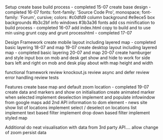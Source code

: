 Setup
    create base build process - completed 15-07
    create base design - completed 16-07
        fonts:
            <link href="https://fonts.googleapis.com/css?family=Forum|Source+Code+Pro" rel="stylesheet">
            font-family: 'Source Code Pro', monospace;
            font-family: 'Forum', cursive;
        colors:
            #c0dfd9 column background
            #e9ece5 box backgrounds
            #b3c2bf info windows
            #3b3a36 fonts
    add css minification to build process - completed 16-07
    add index.html copy to build and to use min using grunt copy and grunt processhtml - completed 17-07

Design Framework
    create mobile layout including layered map - completed basic layering 18-07 and map 19-07
    create desktop layout including layered map - completed basic layering 20-07 and map 20-07
    create hamburger and style input box on mob and desk
    get show and hide to work for side bars left and right on mob and desk
    play about with map height and width

functional framework
    review knockout.js
    review async and defer
    review error handling
    review tests

Features
    create base map and default zoom location - completed 19-07
    create data and markers and show on initialisation
    create animated marker when selected
    implement deselection
    implement and populate infowindow from google maps
    add 2nd API information to dom element - news site
    show list of locations
    implement select / deselect on locations list
    implement text based filter
    implement drop down based filter
    implement styled map

Additional
    do neat visualisation with data from 3rd party API....
    allow change of zoom
    persist data